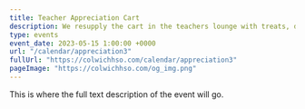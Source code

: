 ```yaml
---
title: Teacher Appreciation Cart
description: We resupply the cart in the teachers lounge with treats, drinks, supplies and more.
type: events
event_date: 2023-05-15 1:00:00 +0000
url: "/calendar/appreciation3"
fullUrl: "https://colwichhso.com/calendar/appreciation3"
pageImage: "https://colwichhso.com/og_img.png"
---
```

This is where the full text description of the event will go.